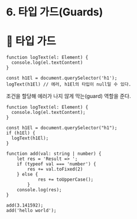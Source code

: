# 6. 타입 가드(Guards)

# 📌 타입 가드

```tsx
function logText(el: Element) {
  console.log(el.textContent)
}

const h1El = document.querySelector('h1');
logText(h1El) // 에러, h1El의 타입이 null일 수 있다.
```

조건을 할당해 에러가 나지 않게 막는(guard) 역할을 준다.

```tsx
function logText(el: Element) {
  console.log(el.textContent);
}

const h1El = document.querySelector("h1");
if (h1El) {
  logText(h1El);
}
```

```tsx
function add(val: string | number) {
	let res = 'Result => ';
	if (typeof val === 'number') {
		res += val.toFixed(2)
	} else {
			res += toUpperCase();
		}
	console.log(res);
}

add(3.141592);
add('hello world');
```